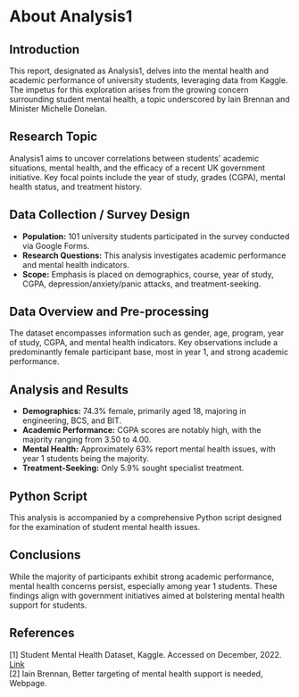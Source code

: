 # About Analysis1

## Introduction

This report, designated as Analysis1, delves into the mental health and academic performance of university students, leveraging data from Kaggle. The impetus for this exploration arises from the growing concern surrounding student mental health, a topic underscored by Iain Brennan and Minister Michelle Donelan.

## Research Topic

Analysis1 aims to uncover correlations between students' academic situations, mental health, and the efficacy of a recent UK government initiative. Key focal points include the year of study, grades (CGPA), mental health status, and treatment history.

## Data Collection / Survey Design

- **Population:** 101 university students participated in the survey conducted via Google Forms.
- **Research Questions:** This analysis investigates academic performance and mental health indicators.
- **Scope:** Emphasis is placed on demographics, course, year of study, CGPA, depression/anxiety/panic attacks, and treatment-seeking.

## Data Overview and Pre-processing

The dataset encompasses information such as gender, age, program, year of study, CGPA, and mental health indicators. Key observations include a predominantly female participant base, most in year 1, and strong academic performance.

## Analysis and Results

- **Demographics:** 74.3% female, primarily aged 18, majoring in engineering, BCS, and BIT.
- **Academic Performance:** CGPA scores are notably high, with the majority ranging from 3.50 to 4.00.
- **Mental Health:** Approximately 63% report mental health issues, with year 1 students being the majority.
- **Treatment-Seeking:** Only 5.9% sought specialist treatment.

## Python Script

This analysis is accompanied by a comprehensive Python script designed for the examination of student mental health issues.

## Conclusions

While the majority of participants exhibit strong academic performance, mental health concerns persist, especially among year 1 students. These findings align with government initiatives aimed at bolstering mental health support for students.

## References

[1] Student Mental Health Dataset, Kaggle. Accessed on December, 2022. [Link](https://www.kaggle.com/datasets/shariful07/student-mental-health)  
[2] Iain Brennan, Better targeting of mental health support is needed, Webpage.

